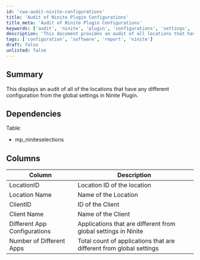 ```yaml
---
id: 'cwa-audit-ninite-configurations'
title: 'Audit of Ninite Plugin Configurations'
title_meta: 'Audit of Ninite Plugin Configurations'
keywords: ['audit', 'ninite', 'plugin', 'configurations', 'settings', 'applications']
description: 'This document provides an audit of all locations that have different configurations from the global settings in the Ninite Plugin, detailing the discrepancies in application configurations for better management.'
tags: ['configuration', 'software', 'report', 'ninite']
draft: false
unlisted: false
---
```

## Summary

This displays an audit of all of the locations that have any different configuration from the global settings in Ninite Plugin.

## Dependencies

Table:
- mp_niniteselections

## Columns

| Column                       | Description                                                       |
|------------------------------|-------------------------------------------------------------------|
| LocationID                   | Location ID of the location                                       |
| Location Name                | Name of the Location                                             |
| ClientID                     | ID of the Client                                                |
| Client Name                  | Name of the Client                                              |
| Different App Configurations  | Applications that are different from global settings in Ninite   |
| Number of Different Apps      | Total count of applications that are different from global settings|




